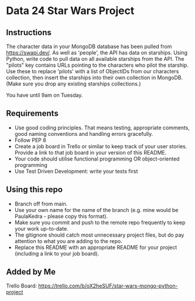 # Data 24 Star Wars Project## InstructionsThe character data in your MongoDB database has been pulled from https://swapi.dev/.As well as 'people', the API has data on starships.Using Python, write code to pull data on all available starships from the API.The "pilots" key contains URLs pointing to the characters who pilot the starship.Use these to replace 'pilots' with a list of ObjectIDs from our characters collection, then insert the starships into their own collection in MongoDB.(Make sure you drop any existing starships collections.)You have until 9am on Tuesday.## Requirements- Use good coding principles.  That means testing, appropriate comments, good naming conventions and handling errors gracefully.- Follow PEP 8- Create a job board in Trello or similar to keep track of your user stories.  Provide a link to that job board in your version of this README.- Your code should utilise functional programming OR object-oriented programming- Use Test Driven Development: write your tests first## Using this repo- Branch off from main.- Use your own name for the name of the branch (e.g. mine would be PaulaKedra - please copy this format).- Make sure you commit and push to the remote repo frequently to keep your work up-to-date.- The gitignore should catch most unnecessary project files, but do pay attention to what you are adding to the repo.- Replace this README with an appropriate README for your project (including a link to your job board).## Added by MeTrello Board: https://trello.com/b/oX2heSUF/star-wars-mongo-python-project